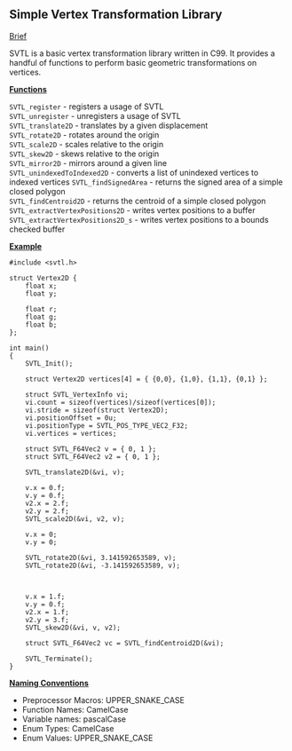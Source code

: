 ## Simple Vertex Transformation Library ##
<ins> Brief </ins>

SVTL is a basic vertex transformation library written in C99. It provides a handful of functions to perform basic geometric transformations on vertices.

<ins> **Functions** </ins>

```SVTL_register``` - registers a usage of SVTL </br>
```SVTL_unregister``` - unregisters a usage of SVTL </br>
```SVTL_translate2D``` - translates by a given displacement </br>
```SVTL_rotate2D``` - rotates around the origin </br>
```SVTL_scale2D``` - scales relative to the origin </br>
```SVTL_skew2D``` - skews relative to the origin </br>
```SVTL_mirror2D``` - mirrors around a given line </br>
```SVTL_unindexedToIndexed2D``` - converts a list of unindexed vertices to indexed vertices
```SVTL_findSignedArea``` - returns the signed area of a simple closed polygon </br>
```SVTL_findCentroid2D``` - returns the centroid of a simple closed polygon </br>
```SVTL_extractVertexPositions2D``` - writes vertex positions to a buffer </br>
```SVTL_extractVertexPositions2D_s``` - writes vertex positions to a bounds checked buffer </br>

<ins> **Example** </ins>
```
#include <svtl.h>

struct Vertex2D {
	float x;
	float y;

	float r;
	float g;
	float b;
};

int main()
{
	SVTL_Init();

	struct Vertex2D vertices[4] = { {0,0}, {1,0}, {1,1}, {0,1} };

	struct SVTL_VertexInfo vi;
	vi.count = sizeof(vertices)/sizeof(vertices[0]);
	vi.stride = sizeof(struct Vertex2D);
	vi.positionOffset = 0u;
	vi.positionType = SVTL_POS_TYPE_VEC2_F32;
	vi.vertices = vertices;

	struct SVTL_F64Vec2 v = { 0, 1 };
	struct SVTL_F64Vec2 v2 = { 0, 1 };

	SVTL_translate2D(&vi, v);

	v.x = 0.f;
	v.y = 0.f;
	v2.x = 2.f;
	v2.y = 2.f;
	SVTL_scale2D(&vi, v2, v);

	v.x = 0;
	v.y = 0;

	SVTL_rotate2D(&vi, 3.141592653589, v);
	SVTL_rotate2D(&vi, -3.141592653589, v);



	v.x = 1.f;
	v.y = 0.f;
	v2.x = 1.f;
	v2.y = 3.f;
	SVTL_skew2D(&vi, v, v2);
	
	struct SVTL_F64Vec2 vc = SVTL_findCentroid2D(&vi);

	SVTL_Terminate();
}
```

<ins> **Naming Conventions** </ins>
- Preprocessor Macros: UPPER_SNAKE_CASE
- Function Names: CamelCase
- Variable names: pascalCase
- Enum Types: CamelCase
- Enum Values: UPPER_SNAKE_CASE

